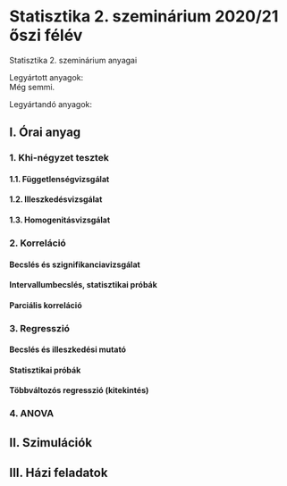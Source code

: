 # Statisztika 2. szeminárium 2020/21 őszi félév
Statisztika 2. szeminárium anyagai
  
Legyártott anyagok:  
Még semmi.
  
Legyártandó anyagok:
## I. Órai anyag
### 1. Khi-négyzet tesztek
#### 1.1. Függetlenségvizsgálat
#### 1.2. Illeszkedésvizsgálat
#### 1.3. Homogenitásvizsgálat
### 2. Korreláció
#### Becslés és szignifikanciavizsgálat
#### Intervallumbecslés, statisztikai próbák
#### Parciális korreláció
### 3. Regresszió
#### Becslés és illeszkedési mutató
#### Statisztikai próbák
#### Többváltozós regresszió (kitekintés)
### 4. ANOVA
  
## II. Szimulációk
  
## III. Házi feladatok
